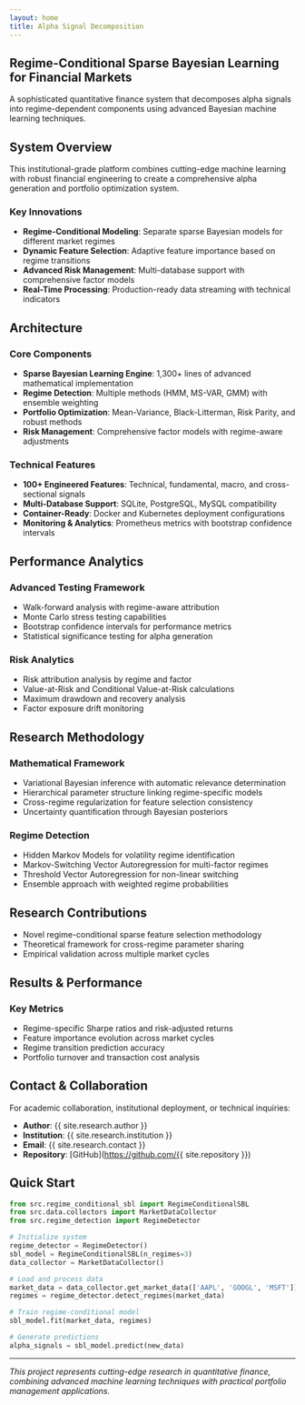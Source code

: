 ```yaml
---
layout: home
title: Alpha Signal Decomposition
---
```


## Regime-Conditional Sparse Bayesian Learning for Financial Markets

A sophisticated quantitative finance system that decomposes alpha signals into regime-dependent components using advanced Bayesian machine learning techniques.

## System Overview

This institutional-grade platform combines cutting-edge machine learning with robust financial engineering to create a comprehensive alpha generation and portfolio optimization system.

### Key Innovations

- **Regime-Conditional Modeling**: Separate sparse Bayesian models for different market regimes
- **Dynamic Feature Selection**: Adaptive feature importance based on regime transitions
- **Advanced Risk Management**: Multi-database support with comprehensive factor models
- **Real-Time Processing**: Production-ready data streaming with technical indicators

## Architecture

### Core Components

- **Sparse Bayesian Learning Engine**: 1,300+ lines of advanced mathematical implementation
- **Regime Detection**: Multiple methods (HMM, MS-VAR, GMM) with ensemble weighting
- **Portfolio Optimization**: Mean-Variance, Black-Litterman, Risk Parity, and robust methods
- **Risk Management**: Comprehensive factor models with regime-aware adjustments

### Technical Features

- **100+ Engineered Features**: Technical, fundamental, macro, and cross-sectional signals
- **Multi-Database Support**: SQLite, PostgreSQL, MySQL compatibility
- **Container-Ready**: Docker and Kubernetes deployment configurations
- **Monitoring & Analytics**: Prometheus metrics with bootstrap confidence intervals

## Performance Analytics

### Advanced Testing Framework

- Walk-forward analysis with regime-aware attribution
- Monte Carlo stress testing capabilities
- Bootstrap confidence intervals for performance metrics
- Statistical significance testing for alpha generation

### Risk Analytics

- Risk attribution analysis by regime and factor
- Value-at-Risk and Conditional Value-at-Risk calculations
- Maximum drawdown and recovery analysis
- Factor exposure drift monitoring

## Research Methodology

### Mathematical Framework

- Variational Bayesian inference with automatic relevance determination
- Hierarchical parameter structure linking regime-specific models
- Cross-regime regularization for feature selection consistency
- Uncertainty quantification through Bayesian posteriors

### Regime Detection

- Hidden Markov Models for volatility regime identification
- Markov-Switching Vector Autoregression for multi-factor regimes
- Threshold Vector Autoregression for non-linear switching
- Ensemble approach with weighted regime probabilities

## Research Contributions

- Novel regime-conditional sparse feature selection methodology
- Theoretical framework for cross-regime parameter sharing
- Empirical validation across multiple market cycles

## Results & Performance

### Key Metrics

- Regime-specific Sharpe ratios and risk-adjusted returns
- Feature importance evolution across market cycles
- Regime transition prediction accuracy
- Portfolio turnover and transaction cost analysis

## Contact & Collaboration

For academic collaboration, institutional deployment, or technical inquiries:

- **Author**: {{ site.research.author }}
- **Institution**: {{ site.research.institution }}
- **Email**: {{ site.research.contact }}
- **Repository**: [GitHub](https://github.com/{{ site.repository }})

## Quick Start

```python
from src.regime_conditional_sbl import RegimeConditionalSBL
from src.data.collectors import MarketDataCollector
from src.regime_detection import RegimeDetector

# Initialize system
regime_detector = RegimeDetector()
sbl_model = RegimeConditionalSBL(n_regimes=3)
data_collector = MarketDataCollector()

# Load and process data
market_data = data_collector.get_market_data(['AAPL', 'GOOGL', 'MSFT'])
regimes = regime_detector.detect_regimes(market_data)

# Train regime-conditional model
sbl_model.fit(market_data, regimes)

# Generate predictions
alpha_signals = sbl_model.predict(new_data)
```  
---

*This project represents cutting-edge research in quantitative finance, combining advanced machine learning techniques with practical portfolio management applications.*
